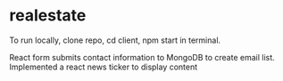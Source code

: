 # realestate 

To run locally, clone repo, cd client, npm start in terminal. 

React form submits contact information to MongoDB to create email list. 
Implemented a react news ticker to display content 
